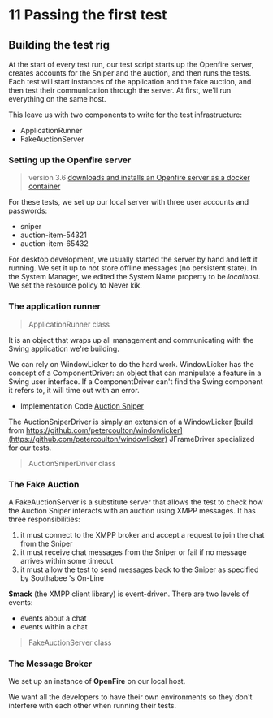 # 11 Passing the first test

## Building the test rig

At the start of every test run, our test script starts up the Openfire server, creates accounts for the Sniper and the auction, and then runs the tests.
Each test will start instances of the application and the fake auction, and then test their communication through the server. At first, we'll run everything on the same host.

This leave us with two components to write for the test infrastructure:

- ApplicationRunner
- FakeAuctionServer

### Setting up the Openfire server

>version 3.6
[downloads and installs an Openfire server as a docker container](https://github.com/thilomack/goos-infra)

For these tests, we set up our local server with three user accounts and passwords:

- sniper
- auction-item-54321
- auction-item-65432

For desktop development, we usually started the server by hand and left it running.
We set it up to not store offline messages (no persistent state).
In the System Manager, we edited the System Name property to be *localhost*.
We set the resource policy to Never kik.

### The application runner

>ApplicationRunner class

It is an object that wraps up all management and communicating with the Swing application we're building.

We can rely on WindowLicker to do the hard work.
WindowLicker has the concept of a ComponentDriver: an object that can manipulate a feature in a Swing user interface.
If a ComponentDriver can't find the Swing component it refers to, it will time out with an error.

- Implementation Code [Auction Sniper](AuctionSniper)

The AuctionSniperDriver is simply an extension of a WindowLicker [build from https://github.com/petercoulton/windowlicker](https://github.com/petercoulton/windowlicker) JFrameDriver specialized for our tests.

>AuctionSniperDriver class

### The Fake Auction

A FakeAuctionServer is a substitute server that allows the test to check how the Auction Sniper interacts with an auction using XMPP messages. It has three responsibilities:

1. it must connect to the XMPP broker and accept a request to join the chat from the Sniper
2. it must receive chat messages from the Sniper or fail if no message arrives within some timeout
3. it must allow the test to send messages back to the Sniper as specified by Southabee 's On-Line

**Smack** (the XMPP client library) is event-driven.
There are two levels of events:

- events about a chat
- events within a chat

>FakeAuctionServer class

### The Message Broker

We set up an instance of **OpenFire** on our local host.

We want all the developers to have their own environments so they don't interfere with each other when running their tests.

